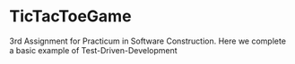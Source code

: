 # TicTacToeGame
3rd Assignment for Practicum in Software Construction. Here we complete a basic example of Test-Driven-Development
